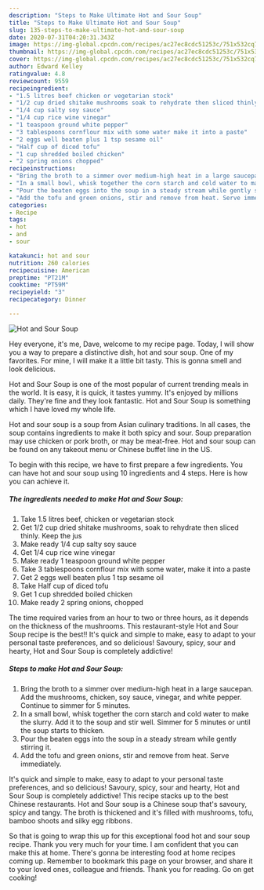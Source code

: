 ```yaml
---
description: "Steps to Make Ultimate Hot and Sour Soup"
title: "Steps to Make Ultimate Hot and Sour Soup"
slug: 135-steps-to-make-ultimate-hot-and-sour-soup
date: 2020-07-31T04:20:31.343Z
image: https://img-global.cpcdn.com/recipes/ac27ec8cdc51253c/751x532cq70/hot-and-sour-soup-recipe-main-photo.jpg
thumbnail: https://img-global.cpcdn.com/recipes/ac27ec8cdc51253c/751x532cq70/hot-and-sour-soup-recipe-main-photo.jpg
cover: https://img-global.cpcdn.com/recipes/ac27ec8cdc51253c/751x532cq70/hot-and-sour-soup-recipe-main-photo.jpg
author: Edward Kelley
ratingvalue: 4.8
reviewcount: 9559
recipeingredient:
- "1.5 litres beef chicken or vegetarian stock"
- "1/2 cup dried shitake mushrooms soak to rehydrate then sliced thinly Keep the jus"
- "1/4 cup salty soy sauce"
- "1/4 cup rice wine vinegar"
- "1 teaspoon ground white pepper"
- "3 tablespoons cornflour mix with some water make it into a paste"
- "2 eggs well beaten plus 1 tsp sesame oil"
- "Half cup of diced tofu"
- "1 cup shredded boiled chicken"
- "2 spring onions chopped"
recipeinstructions:
- "Bring the broth to a simmer over medium-high heat in a large saucepan. Add the mushrooms, chicken, soy sauce, vinegar, and white pepper. Continue to simmer for 5 minutes."
- "In a small bowl, whisk together the corn starch and cold water to make the slurry. Add it to the soup and stir well. Simmer for 5 minutes or until the soup starts to thicken."
- "Pour the beaten eggs into the soup in a steady stream while gently stirring it."
- "Add the tofu and green onions, stir and remove from heat. Serve immediately."
categories:
- Recipe
tags:
- hot
- and
- sour

katakunci: hot and sour 
nutrition: 260 calories
recipecuisine: American
preptime: "PT21M"
cooktime: "PT59M"
recipeyield: "3"
recipecategory: Dinner

---
```



![Hot and Sour Soup](https://img-global.cpcdn.com/recipes/ac27ec8cdc51253c/751x532cq70/hot-and-sour-soup-recipe-main-photo.jpg)

Hey everyone, it's me, Dave, welcome to my recipe page. Today, I will show you a way to prepare a distinctive dish, hot and sour soup. One of my favorites. For mine, I will make it a little bit tasty. This is gonna smell and look delicious.

Hot and Sour Soup is one of the most popular of current trending meals in the world. It is easy, it is quick, it tastes yummy. It's enjoyed by millions daily. They're fine and they look fantastic. Hot and Sour Soup is something which I have loved my whole life.

Hot and sour soup is a soup from Asian culinary traditions. In all cases, the soup contains ingredients to make it both spicy and sour. Soup preparation may use chicken or pork broth, or may be meat-free. Hot and sour soup can be found on any takeout menu or Chinese buffet line in the US.


To begin with this recipe, we have to first prepare a few ingredients. You can have hot and sour soup using 10 ingredients and 4 steps. Here is how you can achieve it.

<!--inarticleads1-->

##### The ingredients needed to make Hot and Sour Soup:

1. Take 1.5 litres beef, chicken or vegetarian stock
1. Get 1/2 cup dried shitake mushrooms, soak to rehydrate then sliced thinly. Keep the jus
1. Make ready 1/4 cup salty soy sauce
1. Get 1/4 cup rice wine vinegar
1. Make ready 1 teaspoon ground white pepper
1. Take 3 tablespoons cornflour mix with some water, make it into a paste
1. Get 2 eggs well beaten plus 1 tsp sesame oil
1. Take Half cup of diced tofu
1. Get 1 cup shredded boiled chicken
1. Make ready 2 spring onions, chopped


The time required varies from an hour to two or three hours, as it depends on the thickness of the mushrooms. This restaurant-style Hot and Sour Soup recipe is the best!! It&#39;s quick and simple to make, easy to adapt to your personal taste preferences, and so delicious! Savoury, spicy, sour and hearty, Hot and Sour Soup is completely addictive! 

<!--inarticleads2-->

##### Steps to make Hot and Sour Soup:

1. Bring the broth to a simmer over medium-high heat in a large saucepan. Add the mushrooms, chicken, soy sauce, vinegar, and white pepper. Continue to simmer for 5 minutes.
1. In a small bowl, whisk together the corn starch and cold water to make the slurry. Add it to the soup and stir well. Simmer for 5 minutes or until the soup starts to thicken.
1. Pour the beaten eggs into the soup in a steady stream while gently stirring it.
1. Add the tofu and green onions, stir and remove from heat. Serve immediately.


It&#39;s quick and simple to make, easy to adapt to your personal taste preferences, and so delicious! Savoury, spicy, sour and hearty, Hot and Sour Soup is completely addictive! This recipe stacks up to the best Chinese restaurants. Hot and Sour soup is a Chinese soup that&#39;s savoury, spicy and tangy. The broth is thickened and it&#39;s filled with mushrooms, tofu, bamboo shoots and silky egg ribbons. 

So that is going to wrap this up for this exceptional food hot and sour soup recipe. Thank you very much for your time. I am confident that you can make this at home. There's gonna be interesting food at home recipes coming up. Remember to bookmark this page on your browser, and share it to your loved ones, colleague and friends. Thank you for reading. Go on get cooking!
